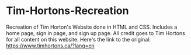 # Tim-Hortons-Recreation
Recreation of Tim Horton's Website done in HTML and CSS. Includes a home page, sign in page, and sign up page. All credit goes to Tim Hortons for all content on this website. Here's the link to the original: https://www.timhortons.ca/?lang=en
